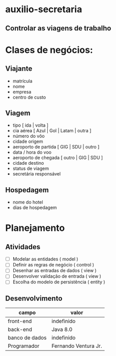 # auxilio-secretaria
## Controlar as viagens de trabalho

# Clases de negócios:
## Viajante
* matrícula
* nome
* empresa
* centro de custo
## Viagem
* tipo [ ida | volta ]
* cia aérea [ Azul | Gol | Latam | outra ]
* número do vôo
* cidade origem
* aeroporto de partida [ GIG | SDU | outro ]
* data / hora do voo
* aeroporto de chegada [ outro | GIG | SDU ]
* cidade destino
* status de viagem
* secretária responsável
## Hospedagem
* nome do hotel
* dias de hospedagem

# Planejamento

## Atividades
- [ ] Modelar as entidades              ( model   )
- [ ] Definir as regras de negócio      ( control )
- [ ] Desenhar as entradas de dados     ( view    )
- [ ] Desenvolver validação de entrada  ( view    )
- [ ] Escolha do modelo de persistência ( entity  )

## Desenvolvimento

| campo         | valor                |
|---------------|----------------------|
| front-end     |      indefinido      |
| back-end      |       Java 8.0       |
| banco de dados|      indefinido      |
| Programador   | Fernando Ventura Jr. |




